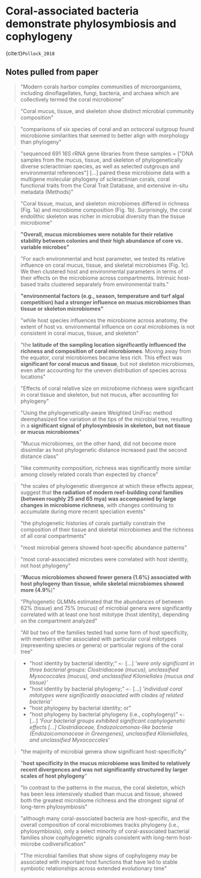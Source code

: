 # Coral-associated bacteria demonstrate phylosymbiosis and cophylogeny

{cite:t}`Pollock_2018`

## Notes pulled from paper

> "Modern corals harbor complex communities of microorganisms, including dinoflagellates, fungi, bacteria, and archaea which are collectively termed the coral microbiome"

> "Coral mucus, tissue, and skeleton show distinct microbial community composition"

> "comparisons of six species of coral and an octocoral outgroup found microbiome similarities that seemed to better align with morphology than phylogeny"

> "sequenced 691 16S rRNA gene libraries from these samples = ["DNA samples from the mucus, tissue, and skeleton of phylogenetically diverse scleractinian species, as well as selected outgroups and environmental references"] [...] paired these microbiome data with a multigene molecular phylogeny of scleractinian corals, coral functional traits from the Coral Trait Database, and extensive in-situ metadata (Methods)"

> "Coral tissue, mucus, and skeleton microbiomes differed in richness (Fig. 1a) and microbiome composition (Fig. 1b). Surprisingly, the coral endolithic skeleton was richer in microbial diversity than the tissue microbiome"

> **"Overall, mucus microbiomes were notable for their relative stability between colonies and their high abundance of core vs. variable microbes"**

> "For each environmental and host parameter, we tested its relative influence on coral mucus, tissue, and skeletal microbiomes (Fig. 1c). We then clustered host and environmental parameters in terms of their effects on the microbiome across compartments. Intrinsic host-based traits clustered separately from environmental traits."

> **"environmental factors (e.g., season, temperature and turf algal competition) had a stronger influence on mucus microbiomes than tissue or skeleton microbiomes"**

> "while host species influences the microbiome across anatomy, the extent of host vs. environmental influence on coral microbiomes is not consistent in coral mucus, tissue, and skeleton"

> "the **latitude of the sampling location significantly influenced the richness and composition of coral microbiomes**. Moving away from the equator, coral microbiomes became less rich. This effect was **significant for coral mucus and tissue**, but not skeleton microbiomes, even after accounting for the uneven distribution of species across locations"

> "Effects of coral relative size on microbiome richness were significant in coral tissue and skeleton, but not mucus, after accounting for phylogeny"

> "Using the phylogenetically-aware Weighted UniFrac method deemphasized fine variation at the tips of the microbial tree, resulting in a **significant signal of phylosymbiosis in skeleton, but not tissue or mucus microbiomes**"

> "Mucus microbiomes, on the other hand, did not become more dissimilar as host phylogenetic distance increased past the second distance class"

> "like community composition, richness was significantly more similar among closely related corals than expected by chance"

> "the scales of phylogenetic divergence at which these effects appear, suggest that **the radiation of modern reef-building coral families (between roughly 25 and 65 mya) was accompanied by large changes in microbiome richness**, with changes continuing to accumulate during more recent speciation events"

> "the phylogenetic histories of corals partially constrain the composition of their tissue and skeletal microbiomes and the richness of all coral compartments"

> "most microbial genera showed host-specific abundance patterns"

> "most coral-associated microbes were correlated with host identity, not host phylogeny"

> "**Mucus microbiomes showed fewer genera (1.6%) associated with host phylogeny than tissue, while skeletal microbiomes showed more (4.9%**)"

> "Phylogenetic GLMMs estimated that the abundances of between 62% (tissue) and 75% (mucus) of microbial genera were significantly correlated with at least one host mitotype (host identity), depending on the compartment analyzed"

> "All but two of the families tested had some form of host specificity, with members either associated with particular coral mitotypes (representing species or genera) or particular regions of the coral tree"

> - "host identity by bacterial identity;" `<-` [...] *'were only significant in three bacterial groups: Clostridiaceae (mucus), unclassified Myxococcales (mucus), and unclassified Kiloniellales (mucus and tissue)'*
> - "host identity by bacterial phylogeny;" `<-` [...] *'individual coral mitotypes were significantly associated with clades of related bacteria'*
> - "host phylogeny by bacterial identity; or"
> - "host phylogeny by bacterial phylogeny (i.e., cophylogeny)" `<-` [...] *'Four bacterial groups exhibited significant cophylogenetic effects [...] Clostridiaceae, Endozoicomonas-like bacteria (Endozoicomonaceae in Greengenes), unclassified Kiloniellales, and unclassified Myxococcales'*

> "the majority of microbial genera show significant host-specificity"

> "**host specificity in the mucus microbiome was limited to relatively recent divergences and was not significantly structured by larger scales of host phylogeny**"

> "In contrast to the patterns in the mucus, the coral skeleton, which has been less intensively studied than mucus and tissue, showed both the greatest microbiome richness and the strongest signal of long-term phylosymbiosis"

> "although many coral-associated bacteria are host-specific, and the overall composition of coral microbiomes tracks phylogeny (i.e., phylosymbiosis), only a select minority of coral-associated bacterial families show cophylogenetic signals consistent with long-term host-microbe codiversification"

> "The microbial families that show signs of cophylogeny may be associated with important host functions that have led to stable symbiotic relationships across extended evolutionary time"
